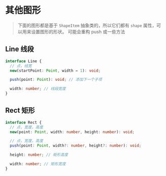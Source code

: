 # 其他图形

> 下面的图形都是基于 `ShapeItem` 抽象类的，所以它们都有 `shape` 属性，可以用来设置图形的形状。
> 可能会重构 push 或一些方法

## Line 线段

```typescript
interface Line {
  // 点，线宽
  new(startPoint: Point, width = 1): void;

  push(point: Point): void; // 添加下一个子项

  width: number; // 线段宽度
}
```

## Rect 矩形

```typescript
interface Rect {
  // 点，宽度，高度
  new(point: Point, width: number, height: number): void;

  // 点，宽度，高度
  push(point: Point, width?: number, height?: number): void;

  height: number; // 矩形高度

  width: number; // 矩形宽度
}
```
